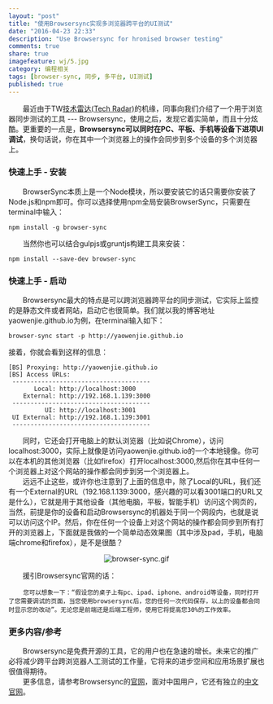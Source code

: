 ```yaml
---
layout: "post"
title: "使用Browsersync实现多浏览器跨平台的UI测试"
date: "2016-04-23 22:33"
description: "Use Browsersync for hronised browser testing"
comments: true
share: true
imagefeature: wj/5.jpg
category: 编程相关
tags: [browser-sync, 同步, 多平台, UI测试]
published: true
---
```


&emsp;&emsp;最近由于TW[技术雷达(Tech Radar)](https://www.thoughtworks.com/radar/tools)的机缘，同事向我们介绍了一个用于浏览器同步测试的工具 --- Browsersync，使用之后，发现它着实简单，而且十分炫酷。更重要的一点是，__Browsersync可以同时在PC、平板、手机等设备下进项UI调试__，换句话说，你在其中一个浏览器上的操作会同步到多个设备的多个浏览器上。

<!--more-->

### __快速上手 - 安装__

&emsp;&emsp;BrowserSync本质上是一个Node模块，所以要安装它的话只需要你安装了Node.js和npm即可。你可以选择使用npm全局安装BrowserSync，只需要在terminal中输入：

``` shell
npm install -g browser-sync
```

&emsp;&emsp;当然你也可以结合gulpjs或gruntjs构建工具来安装：

``` shell
npm install --save-dev browser-sync
```

### __快速上手 - 启动__
&emsp;&emsp;Browsersync最大的特点是可以跨浏览器跨平台的同步测试，它实际上监控的是静态文件或者网站，启动它也很简单。我们就以我的博客地址yaowenjie.github.io为例，在terminal输入如下：

``` shell
browser-sync start -p http://yaowenjie.github.io
```

接着，你就会看到这样的信息：

```
[BS] Proxying: http://yaowenjie.github.io
[BS] Access URLs:
 --------------------------------------
       Local: http://localhost:3000
    External: http://192.168.1.139:3000
 --------------------------------------
          UI: http://localhost:3001
 UI External: http://192.168.1.139:3001
 --------------------------------------
```

&emsp;&emsp;同时，它还会打开电脑上的默认浏览器（比如说Chrome），访问localhost:3000，实际上就像是访问yaowenjie.github.io的一个本地镜像。你可以在本机的其他浏览器（比如firefox）打开localhost:3000,然后你在其中任何一个浏览器上对这个网站的操作都会同步到另一个浏览器上。 <br/>
&emsp;&emsp;远远不止这些，或许你也注意到了上面的信息中，除了Local的URL，我们还有一个External的URL（192.168.1.139:3000，感兴趣的可以看3001端口的URL又是什么），它就是用于其他设备（其他电脑，平板，智能手机）访问这个网页的，当然，前提是你的设备和启动Browsersync的机器处于同一个网段内，也就是说可以访问这个IP。然后，你在任何一个设备上对这个网站的操作都会同步到所有打开的浏览器上，下面就是我做的一个简单动态效果图（其中涉及pad，手机，电脑端chrome和firefox），是不是很酷？
<center><img class="center" src="{{ site.url }}/images/2016/browser-sync.gif" alt="browser-sync.gif"></center>

&emsp;&emsp;援引Browsersync官网的话：

``` word
    您可以想象一下：“假设您的桌子上有pc、ipad、iphone、android等设备，同时打开了您需要调试的页面，当您使用browsersync后，您的任何一次代码保存，以上的设备都会同时显示您的改动”。无论您是前端还是后端工程师，使用它将提高您30%的工作效率。
```

### __更多内容/参考__
&emsp;&emsp;Browsersync是免费开源的工具，它的用户也在急速的增长。未来它的推广必将减少跨平台跨浏览器人工测试的工作量，它将来的进步空间和应用场景扩展也很值得期待。 <br/>
&emsp;&emsp;更多信息，请参考Browsersync的[官网](https://www.browsersync.io/)，面对中国用户，它还有独立的[中文官网](http://www.browsersync.cn/)。
